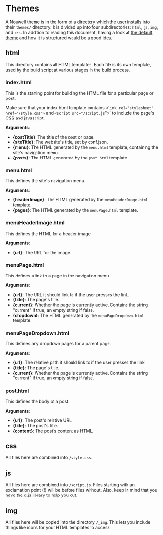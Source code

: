 # Themes
A Nouwell theme is in the form of a directory which the user installs into their `themes/` directory. It is divided up into four subdirectories: `html`, `js`, `img`, and `css`. In addition to reading this document, having a look at [the default theme](https://github.com/mortie/nouwell/tree/Stable/theme/default) and how it is structured would be a good idea.

## html
This directory contains all HTML templates. Each file is its own template, used by the build script at various stages in the build process.

### index.html
This is the starting point for building the HTML file for a particular page or post.

Make sure that your index.html template contains `<link rel="stylesheet" href="/style.css">` and `<script src="/script.js`"></script>` to include the page's CSS and javascript.

**Arguments**:

* **{postTitle}**: The title of the post or page.
* **{siteTitle}**: The website's title, set by conf.json.
* **{menu}**: The HTML generated by the `menu.html` template, containing the site's navigation menu.
* **{posts}**: The HTML generated by the `post.html` template.

### menu.html
This defines the site's navigation menu.

**Arguments**:

* **{headerImage}**: The HTML generated by the `menuHeaderImage.html` template.
* **{pages}**: The HTML generated by the `menuPage.html` template.

### menuHeaderImage.html
This defines the HTML for a header image.

**Arguments**:

* **{url}**: The URL for the image.

### menuPage.html
This defines a link to a page in the navigation menu.

**Arguments**:

* **{url}**: The URL it should link to if the user presses the link.
* **{title}**: The page's title.
* **{current}**: Whether the page is currently active. Contains the string "current" if true, an empty string if false.
* **{dropdown}**: The HTML generated by the `menuPageDropdown.html` template.

### menuPageDropdown.html
This defines any dropdown pages for a parent page.

**Arguments**:

* **{url}**: The relative path it should link to if the user presses the link.
* **{title}**: The page's title.
* **{current}**: Whether the page is currently active. Contains the string "current" if true, an empty string if false.

### post.html
This defines the body of a post.

**Arguments**:

* **{url}**: The post's relative URL.
* **{title}**: The post's title.
* **{content}**: The post's content as HTML.

## css
All files here are combined into `/style.css`.

## js
All files here are combined into `/script.js`. Files starting with an exclamation point (!) will be before files without. Also, keep in mind that you have [the q.js library](https://github.com/mortie/nouwell/blob/Stable/docs/qjs.md) to help you out.

## img
All files here will be copied into the directory `/_img`. This lets you include things like icons for your HTML templates to access.
